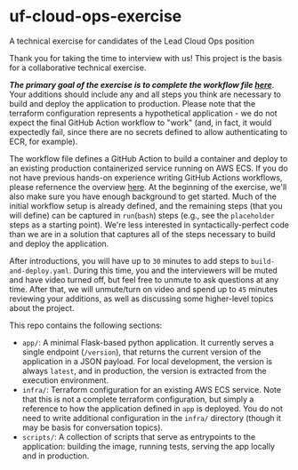 # uf-cloud-ops-exercise
A technical exercise for candidates of the Lead Cloud Ops position

Thank you for taking the time to interview with us! This project is the basis for a collaborative technical exercise.

_**The primary goal of the exercise is to complete the workflow file [here](https://github.com/CalthorpeAnalytics/uf-cloud-ops-exercise/blob/main/.github/workflows/build-and-deploy.yaml)**_. Your additions should include any and all steps you think are necessary to build and deploy the application to production. Please note that the terraform configuration represents a hypothetical application - we do not expect the final GitHub Action workflow to "work" (and, in fact, it would expectedly fail, since there are no secrets defined to allow authenticating to ECR, for example).

The workflow file defines a GitHub Action to build a container and deploy to an existing production containerized service running on AWS ECS. If you do not have previous hands-on experience writing GitHub Actions workflows, please refernence the overview [here](https://docs.github.com/en/actions/learn-github-actions/understanding-github-actions). At the beginning of the exercise, we'll also make sure you have enough background to get started. Much of the initial workflow setup is already defined, and the remaining steps (that you will define) can be captured in `run`(`bash`) steps (e.g., see the `placeholder` steps as a starting point). We're less interested in syntactically-perfect code than we are in a solution that captures all of the steps necessary to build and deploy the application.

After introductions, you will have up to `30` minutes to add steps to `build-and-deploy.yaml`. During this time, you and the interviewers will be muted and have video turned off, but feel free to unmute to ask questions at any time. After that, we will unmute/turn on video and spend up to `45` minutes reviewing your additions, as well as discussing some higher-level topics about the project.

This repo contains the following sections:
* `app/`: A minimal Flask-based python application. It currently serves a single endpoint (`/version`), that returns the current version of the application in a JSON payload. For local development, the version is always `latest`, and in production, the version is extracted from the execution environment.
* `infra/`: Terraform configuration for an existing AWS ECS service. Note that this is not a complete terraform configuration, but simply a reference to how the application defined in `app` is deployed. You do not need to write additional configuration in the `infra/` directory (though it may be basis for conversation topics).
* `scripts/`: A collection of scripts that serve as entrypoints to the application: building the image, running tests, serving the app locally and in production.
